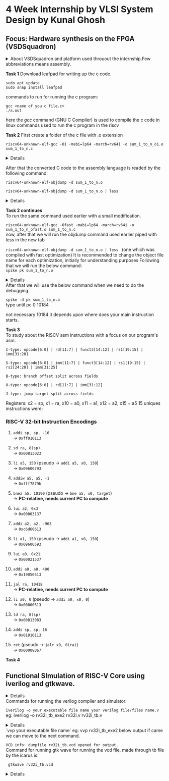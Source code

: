 # 4 Week Internship by VLSI System Design by Kunal Ghosh
## Focus: Hardware synthesis on the FPGA (VSDSquadron) 

<details>
<summary>About VSDSquadron and platform used throuout the internship.Few abbreviations <asm> means assembly.  
</summary>


Feel free to explore the Tasks folders where you will find the necessary codes along with its png file.










Oracle Virtual Machine platform is used for running the ubuntu linux vmi as provided. It is an user friendly desktop app used for virualization.
</details>

**Task 1**                                              <!-- add these commands only not explanation in the task folders -->
Download leafpad for writing up the c code.
```
sudo apt update
sudo snap install leafpad 
```


commands to run for running the c program:

```
gcc <name of you c file.c>
./a.out
```
here the *gcc* command (GNU C Compiler) is used to compile the c code in linux
commands used to run the c program in the riscv  

**Task 2**
First create a folder of the c file with .o extension

`riscv64-unknown-elf-gcc -O1 -mabi=lp64 -march=rv64i -o sum_1_to_n_o1.o sum_1_to_n.c`

<!--lp = longpointer -->  
<details>Following this command 4 steps internally occurs i.e preprocess--->compile--->assemble--->link Elf here is Executable Linkable Form, mabi is Machine Applicable Binary Interface, march is Machine Architecture.</details>

After that the converted C code to the assembly language is readed by the following command:  

`riscv64-unknown-elf-objdump -d sum_1_to_n.o`    <!-- d is disassemble -->  

`riscv64-unknown-elf-objdump -d sum_1_to_n.o | less `  
<details>In the assemble code search for main
Certain calculations reveals Byte addressing and for int type it is 4 bytes so, it is increamented accordingly.
Piped with less command is more convenient and by typing `/main` we can scroll easily and find the required main program. Use CTRL+Z to come out of the object code.
</details>


**Task 2 continues**  
To run the same command used earlier with a small modification. 

`riscv64-unknown-elf-gcc -Ofast -mabi=lp64 -march=rv64i -o sum_1_to_n_ofast.o sum_1_to_n.c`  
now, after that we will run the objdump command used earlier piped with less in the new tab

`riscv64-unknown-elf-objdump -d sum_1_to_n.o | less ` (one which was compiled with fast optimization) It is recommended to change the object file name for each optimization, initially for understanding purposes
Following that we will run the below command:  
`spike pk sum_1_to_n.o`

<details> </details>
After that we will use the below command when we need to do the debugging.  

`spike -d pk sum_1_to_n.o`     
type until pc 0 10184   

not necessary 10184 it depends upon where does your main instruction starts.

**Task 3**  
To study about the RISCV asm instructions with a focus on our program's asm.
```
I-type: opcode[6:0] | rd[11:7] | funct3[14:12] | rs1[19:15] | imm[31:20]

S-type: opcode[6:0] | imm[11:7] | funct3[14:12] | rs1[19:15] | rs2[24:20] | imm[31:25]

B-type: branch offset split across fields

U-type: opcode[6:0] | rd[11:7] | imm[31:12]

J-type: jump target split across fields
```

Registers: x2 = sp, x1 = ra, x10 = a0, x11 = a1, x12 = a2, x15 = a5
15 uniques instructions were:

<!-- addi sp,sp,-16    
adds content of sp wit negative 16 and stores the result in sp.  
32 bit instruction code:  

sd ra,8(sp)    

li a5,150    

addiw a5,a5,-1  

bnez a5,10190    

lui a2,0x3    

addi a2,a2,-963  

li a1,150  

lui a0,0x21  

addi a0,a0,400  

jal ra,10418  

li a0,0  

ld ra,8(sp)  

 addi sp,sp,16    
 
 ret  -->
### RISC-V 32-bit Instruction Encodings

1. `addi sp, sp, -16`  
   → `0xff010113`

2. `sd ra, 8(sp)`  
   → `0x00813023`

3. `li a5, 150` (pseudo → `addi a5, x0, 150`)  
   → `0x09600793`

4. `addiw a5, a5, -1`  
   → `0xfff7879b`

5. `bnez a5, 10190` (pseudo → `bne a5, x0, target`)  
   → **PC-relative, needs current PC to compute**

6. `lui a2, 0x3`  
   → `0x00003137`

7. `addi a2, a2, -963`  
   → `0xc6d60613`

8. `li a1, 150` (pseudo → `addi a1, x0, 150`)  
   → `0x09600593`

9. `lui a0, 0x21`  
   → `0x00021537`

10. `addi a0, a0, 400`  
    → `0x19050513`

11. `jal ra, 10418`  
    → **PC-relative, needs current PC to compute**

12. `li a0, 0` (pseudo → `addi a0, x0, 0`)  
    → `0x00000513`

13. `ld ra, 8(sp)`  
    → `0x00813083`

14. `addi sp, sp, 16`  
    → `0x01010113`

15. `ret` (pseudo → `jalr x0, 0(ra)`)  
    → `0x00008067`

**Task 4**
    
## Functional SImulation of RISC-V Core using iverilog and gtkwave.

<details> The ubuntu .ini file have iverilog and gtkwave preinstalled, so, only few commands and waveform analysis part remains, which is completed in this task and can be verified from the task 4 repository. It is an implementation of the Task 3, which was to know about the RISC-V instructions and understand its instruction encoding. The verilog code provided have implemented basic blocks of the cpu like fetch, decode, execute (exe), etc. The testbench file have only have 1 test case which is of initializing the rn and clock signal and making rn zero again. Furthermore, the credit for this verilog code goes to https://github.com/vinayrayapati/rv32i. The commands of it can also be found out in the task4 readme file.
</details>
Commands for running the verilog compiler and simulator:

`iverilog -o your executable file name your verilog file/files name.v `
eg: iverilog -o rv32i_tb_exe2 rv32i.v  rv32i_tb.v  
<details> Multiple files are seperated by space here. Most likely error message will pop up or nothing will happen. We expect second case here. After this we need to open the executable file that icarus have made. </details> 
`vvp your executable file name`
eg: vvp rv32i_tb_exe2  
below output if came we can move to the next command.
  
`VCD info: dumpfile rv32i_tb.vcd opened for output.`  
Command for running gtk wave for running the vcd file, made through tb file by the icarus is:  

` gtkwave rv32i_tb.vcd` 


<details> The waveform (attached the png file in the repository) verifies functionality of the riscv core, as npc denotes program counter increament per clock cycle and, from the add instruction encoding and simulation the result is 3 can be seen. </details> 

   
